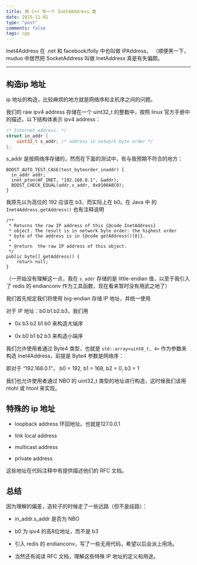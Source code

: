 ```yaml
---
title: 用 C++ 写一个 Inet4Address 类
date: 2015-11-01
type: "post"
comments: false
tags: cpp
---
```


Inet4Address 在 .net 和 facebook/folly 中也叫做 IPAddress。
（顺便黑一下，muduo 中居然把 SocketAddress 叫做 InetAddress 真是有失偏颇。

---

## 构造ip 地址

ip 地址的构造，比较麻烦的地方就是网络序和主机序之间的问题。

我们的 raw ipv4 address 存储在一个 uint32_t 的整数中，按照 linux 官方手册中的描述，以下结构体表示 ipv4 address：

```c
/* Internet address. */
struct in_addr {
    uint32_t s_addr; /* address in network byte order */
};
```

s_addr 是按网络序存储的，然而在下面的测试中，有与我预期不符合的地方：

```
BOOST_AUTO_TEST_CASE(test_byteorder_inaddr) {
  in_addr addr;
  inet_pton(AF_INET, "192.168.0.1", &addr);
  BOOST_CHECK_EQUAL(addr.s_addr, 0x0100A8C0);
}
```

我原先以为高位的 192 应该在 b3，而实际上在 b0。在 Java 中 的 `Inet4Address.getAddress()` 也有注释说明

```
/**
 * Returns the raw IP address of this {@code InetAddress}
 * object. The result is in network byte order: the highest order
 * byte of the address is in {@code getAddress()[0]}.
 *
 * @return  the raw IP address of this object.
 */
public byte[] getAddress() {
    return null;
}
```

（一开始没有理解这一点，我在 `s_addr` 存储的是 little-endian 值，以至于我引入了 redis 的 endianconv 作为工具函数，现在看来暂时没有用武之地了）

我们首先规定我们将使用 big-endian 存储 IP 地址，并统一使用

对于 IP 地址：b0.b1.b2.b3，我们用

- 0x b3 b2 b1 b0 来构造大端序

- 0x b0 b1 b2 b3 来构造小端序

我们允许使用者通过 Byte4 类型，也就是 `std::array<uint8_t, 4>` 作为参数来构造 Inet4Address，前提是 Byte4 参数是网络序：

即对于 “192.168.0.1”， b0 = 192, b1 = 168, b2 = 0, b3 = 1

我们也允许使用者通过 NBO 的 uint32_t 类型的地址进行构造，这时候我们该用 ntohl 或 htonl 来实现。

## 特殊的 ip 地址

- loopback address
环回地址。也就是127.0.0.1

- link local address

- multicast address

- private address

这些地址在代码注释中有提供描述他们的 RFC 文档。

## 总结

因为理解的偏差，造轮子的时候走了一些远路（但不是歧路）：

- in_addr.s_addr 是否为 NBO

- b0 为 ipv4 的高8位地址，而不是 b3

- 引入 redis 的 endianconv，写了一些无用代码，希望以后会派上用场。

- 当然还有阅读 RFC 文档，理解这些特殊 IP 地址的定义和用途。
